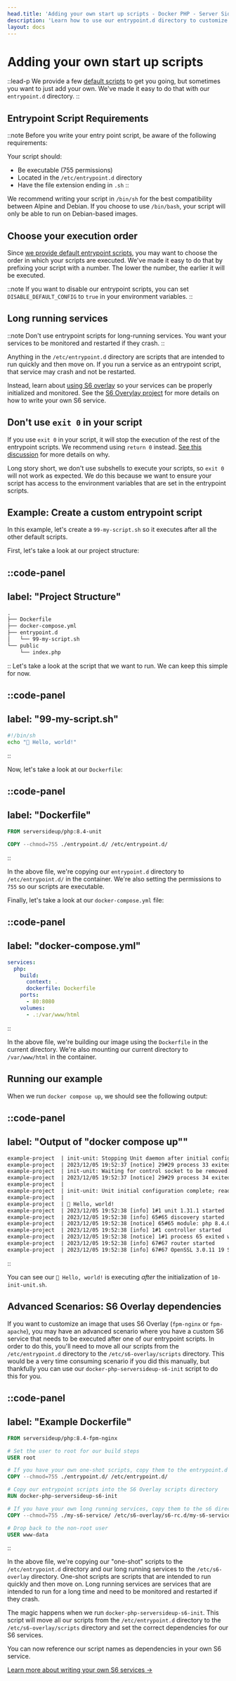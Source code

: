 ```yaml
---
head.title: 'Adding your own start up scripts - Docker PHP - Server Side Up'
description: 'Learn how to use our entrypoint.d directory to customize your container start up experience.'
layout: docs
---
```


# Adding your own start up scripts
::lead-p
We provide a few [default scripts](/docs/getting-started/default-configurations#default-entrypoint-scripts) to get you going, but sometimes you want to just add your own. We've made it easy to do that with our `entrypoint.d` directory.
::

## Entrypoint Script Requirements
::note
Before you write your entry point script, be aware of the following requirements:

Your script should:
- Be executable (755 permissions)
- Located in the `/etc/entrypoint.d` directory
- Have the file extension ending in `.sh`
::

We recommend writing your script in `/bin/sh` for the best compatibility between Alpine and Debian. If you choose to use `/bin/bash`, your script will only be able to run on Debian-based images.

## Choose your execution order
Since [we provide default entrypoint scripts](/docs/getting-started/default-configurations#default-entrypoint-scripts), you may want to choose the order in which your scripts are executed. We've made it easy to do that by prefixing your script with a number. The lower the number, the earlier it will be executed.

::note
If you want to disable our entrypoint scripts, you can set `DISABLE_DEFAULT_CONFIG` to `true` in your environment variables.
::

## Long running services
::note
Don't use entrypoint scripts for long-running services. You want your services to be monitored and restarted if they crash.
::

Anything in the `/etc/entrypoint.d` directory are scripts that are intended to run quickly and then move on. If you run a service as an entrypoint script, that service may crash and not be restarted.

Instead, learn about [using S6 overlay](/docs/guide/using-s6-overlay) so your services can be properly initialized and monitored. See the [S6 Overylay project](https://github.com/just-containers/s6-overlay) for more details on how to write your own S6 service.

## Don't use `exit 0` in your script
If you use `exit 0` in your script, it will stop the execution of the rest of the entrypoint scripts. We recommend using `return 0` instead. [See this discussion](https://github.com/serversideup/docker-php/issues/481#issuecomment-2463082306) for more details on why.

Long story short, we don't use subshells to execute your scripts, so `exit 0` will not work as expected. We do this because we want to ensure your script has access to the environment variables that are set in the entrypoint scripts.

## Example: Create a custom entrypoint script
In this example, let's create a `99-my-script.sh` so it executes after all the other default scripts.

First, let's take a look at our project structure:

::code-panel
---
label: "Project Structure"
---
```txt
.
├── Dockerfile
├── docker-compose.yml
├── entrypoint.d
│   └── 99-my-script.sh
└── public
    └── index.php
```
::
Let's take a look at the script that we want to run. We can keep this simple for now.

::code-panel
---
label: "99-my-script.sh"
---
```bash
#!/bin/sh
echo "👋 Hello, world!"
```
::

Now, let's take a look at our `Dockerfile`:

::code-panel
---
label: "Dockerfile"
---
```dockerfile
FROM serversideup/php:8.4-unit

COPY --chmod=755 ./entrypoint.d/ /etc/entrypoint.d/
```
::

In the above file, we're copying our `entrypoint.d` directory to `/etc/entrypoint.d/` in the container. We're also setting the permissions to `755` so our scripts are executable.

Finally, let's take a look at our `docker-compose.yml` file:

::code-panel
---
label: "docker-compose.yml"
---
```yaml
services:
  php:
    build:
      context: .
      dockerfile: Dockerfile
    ports:
      - 80:8080
    volumes:
      - .:/var/www/html
```
::

In the above file, we're building our image using the `Dockerfile` in the current directory. We're also mounting our current directory to `/var/www/html` in the container.

## Running our example
When we run `docker compose up`, we should see the following output:

::code-panel
---
label: "Output of \"docker compose up\""
---
```txt
example-project  | init-unit: Stopping Unit daemon after initial configuration...
example-project  | 2023/12/05 19:52:37 [notice] 29#29 process 33 exited with code 0
example-project  | init-unit: Waiting for control socket to be removed...
example-project  | 2023/12/05 19:52:37 [notice] 29#29 process 34 exited with code 0
example-project  | 
example-project  | init-unit: Unit initial configuration complete; ready for start up...
example-project  | 
example-project  | 👋 Hello, world!
example-project  | 2023/12/05 19:52:38 [info] 1#1 unit 1.31.1 started
example-project  | 2023/12/05 19:52:38 [info] 65#65 discovery started
example-project  | 2023/12/05 19:52:38 [notice] 65#65 module: php 8.4.0 "/usr/lib/unit/modules/php.unit.so"
example-project  | 2023/12/05 19:52:38 [info] 1#1 controller started
example-project  | 2023/12/05 19:52:38 [notice] 1#1 process 65 exited with code 0
example-project  | 2023/12/05 19:52:38 [info] 67#67 router started
example-project  | 2023/12/05 19:52:38 [info] 67#67 OpenSSL 3.0.11 19 Sep 2023, 300000b0
```
::

You can see our `👋 Hello, world!` is executing *after* the initialization of `10-init-unit.sh`.

## Advanced Scenarios: S6 Overlay dependencies
If you want to customize an image that uses S6 Overlay (`fpm-nginx` or `fpm-apache`), you may have an advanced scenario where you have a custom S6 service that needs to be executed after one of our entrypoint scripts. In order to do this, you'll need to move all our scripts from the `/etc/entrypoint.d` directory to the `/etc/s6-overlay/scripts` directory. This would be a very time consuming scenario if you did this manually, but thankfully you can use our `docker-php-serversideup-s6-init` script to do this for you.

::code-panel
---
label: "Example Dockerfile"
---
```dockerfile
FROM serversideup/php:8.4-fpm-nginx

# Set the user to root for our build steps
USER root

# If you have your own one-shot scripts, copy them to the entrypoint.d directory
COPY --chmod=755 ./entrypoint.d/ /etc/entrypoint.d/

# Copy our entrypoint scripts into the S6 Overlay scripts directory
RUN docker-php-serversideup-s6-init

# If you have your own long running services, copy them to the s6 directory
COPY --chmod=755 ./my-s6-service/ /etc/s6-overlay/s6-rc.d/my-s6-service/

# Drop back to the non-root user
USER www-data
```
::

In the above file, we're copying our "one-shot" scripts to the `/etc/entrypoint.d` directory and our long running services to the `/etc/s6-overlay` directory. One-shot scripts are scripts that are intended to run quickly and then move on. Long running services are services that are intended to run for a long time and need to be monitored and restarted if they crash.

The magic happens when we run `docker-php-serversideup-s6-init`. This script will move all our scripts from the `/etc/entrypoint.d` directory to the `/etc/s6-overlay/scripts` directory and set the correct dependencies for our S6 services.

You can now reference our script names as dependencies in your own S6 service.

[Learn more about writing your own S6 services →](https://github.com/just-containers/s6-overlay)

